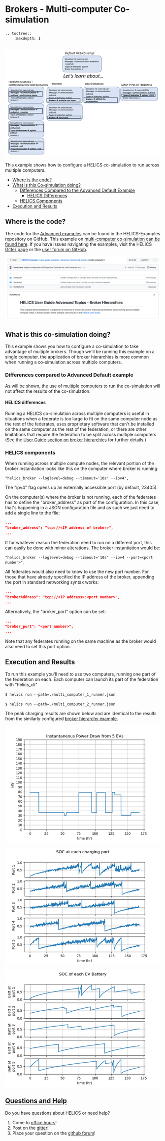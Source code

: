 # Brokers - Multi-computer Co-simulation

```{eval-rst}
.. toctree::
    :maxdepth: 1


```

![](../../../img/user_guide_combinations_advanced.png)

This example shows how to configure a HELICS co-simulation to run across multiple computers.

- [Where is the code?](#where-is-the-code)
- [What is this Co-simulation doing?](#what-is-this-co-simulation-doing)
  - [Differences Compared to the Advanced Default Example](#differences-compared-to-the-advanced-default-example)
    - [HELICS Differences](#helics-differences)
  - [HELICS Components](#helics-components)
- [Execution and Results](#execution-and-results)

## Where is the code?

The code for the [Advanced examples](https://github.com/GMLC-TDC/HELICS-Examples/tree/main/user_guide_examples/advanced) can be found in the HELICS-Examples repository on GitHub. This example on [multi-computer co-simulation can be found here](https://github.com/GMLC-TDC/HELICS-Examples/tree/main/user_guide_examples/advanced/advanced_brokers/multi_computer). If you have issues navigating the examples, visit the HELICS [Gitter page](https://gitter.im/GMLC-TDC/HELICS) or the [user forum on GitHub](https://github.com/GMLC-TDC/HELICS/discussions).

[![](https://github.com/GMLC-TDC/helics_doc_resources/blob/main/user_guide/advanced_broker_multicomputer_github.png?raw=true)](https://github.com/GMLC-TDC/HELICS-Examples/tree/main/user_guide_examples/advanced)

## What is this co-simulation doing?

This example shows you how to configure a co-simulation to take advantage of multiple brokers. Though we'll be running this example on a single computer, the application of broker hierarchies is more common when running a co-simulation across multiple computers.

### Differences compared to Advanced Default example

As will be shown, the use of multiple computers to run the co-simulation will not affect the results of the co-simulation.

#### HELICS differences

Running a HELICS co-simulation across multiple computers is useful in situations when a federate is too large to fit on the same computer node as the rest of the federates, uses proprietary software that can't be installed on the same computer as the rest of the federation, or there are other limitations that require the federation to be split across multiple computers. (See the [User Guide section on broker hierarchies](../../advanced_topics/broker_multicomputer.md) for further details.)

### HELICS components

When running across multiple compute nodes, the relevant portion of the broker instantiation looks like this on the computer where broker is running:

```shell
"helics_broker --loglevel=debug --timeout='10s' --ipv4",
```

The "ipv4" flag opens up an externally accessible port (by default, 23405).

On the computer(s) where the broker is not running, each of the federates has to define the "broker_address" as part of the configuration. In this case, that's happening in a JSON configuration file and as such we just need to add a single line to the file:

```json
...
"broker_address": "tcp://<IP address of broker>",
...
```

If for whatever reason the federation need to run on a different port, this can easily be done with minor alterations. The broker instantiation would be:

```shell
"helics_broker --loglevel=debug --timeout='10s' --ipv4 --port=<port number>",
```

All federates would also need to know to use the new port number. For those that have already specified the IP address of the broker, appending the port in standard networking syntax works:

```json
...
"brokerAddress": "tcp://<IP address>:<port number>",
...
```

Alternatively, the "broker_port" option can be set:

```json
...
"broker_port": "<port number>",
...
```

Note that any federates running on the same machine as the broker would also need to set this port option.

## Execution and Results

To run this example you'll need to use two computers, running one part of the federation on each. Each computer can launch its part of the federation with "helics_cli"

`$ helics run --path=./multi_computer_1_runner.json`

`$ helics run --path=./multi_computer_2_runner.json`

The peak charging results are shown below and are identical to the results from the similarly configured [broker hierarchy example](advanced_brokers_hierarchies.md).

![](../../../img/advanced_hierarchy_charging_power.png)

![](../../../img/advanced_hierarchy_estimated_SOCs.png)

![](../../../img/advanced_hierarchy_battery_SOCs.png)

## [Questions and Help](../../support.md)

Do you have questions about HELICS or need help?

1. Come to [office hours](mailto:helicsteam@helics.org)!
2. Post on the [gitter](https://gitter.im/GMLC-TDC/HELICS)!
3. Place your question on the [github forum](https://github.com/GMLC-TDC/HELICS/discussions)!
